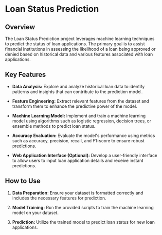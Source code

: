 # Loan Status Prediction

## Overview

The Loan Status Prediction project leverages machine learning techniques to predict the status of loan applications. The primary goal is to assist financial institutions in assessing the likelihood of a loan being approved or denied based on historical data and various features associated with loan applications.

## Key Features

- **Data Analysis:** Explore and analyze historical loan data to identify patterns and insights that can contribute to the prediction model.

- **Feature Engineering:** Extract relevant features from the dataset and transform them to enhance the predictive power of the model.

- **Machine Learning Model:** Implement and train a machine learning model using algorithms such as logistic regression, decision trees, or ensemble methods to predict loan status.

- **Accuracy Evaluation:** Evaluate the model's performance using metrics such as accuracy, precision, recall, and F1-score to ensure robust predictions.

- **Web Application Interface (Optional):** Develop a user-friendly interface to allow users to input loan application details and receive instant predictions.

## How to Use

1. **Data Preparation:** Ensure your dataset is formatted correctly and includes the necessary features for prediction.

2. **Model Training:** Run the provided scripts to train the machine learning model on your dataset.

3. **Prediction:** Utilize the trained model to predict loan status for new loan applications.
